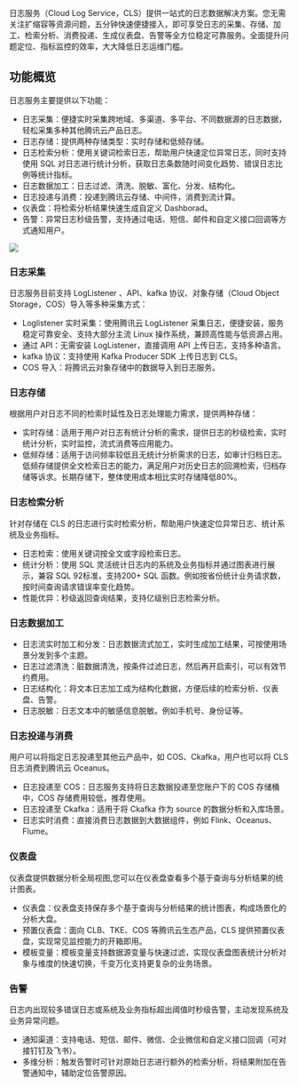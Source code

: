 日志服务（Cloud Log Service，CLS）提供一站式的日志数据解决方案。您无需关注扩缩容等资源问题，五分钟快速便捷接入，即可享受日志的采集、存储、加工、检索分析、消费投递、生成仪表盘、告警等全方位稳定可靠服务。全面提升问题定位、指标监控的效率，大大降低日志运维门槛。


## 功能概览

日志服务主要提供以下功能：

- 日志采集：便捷实时采集跨地域、多渠道、多平台、不同数据源的日志数据，轻松采集多种其他腾讯云产品日志。
- 日志存储：提供两种存储类型：实时存储和低频存储。
- 日志检索分析：使用关键词检索日志，帮助用户快速定位异常日志，同时支持使用 SQL 对日志进行统计分析，获取日志条数随时间变化趋势、错误日志比例等统计指标。
- 日志数据加工：日志过滤、清洗、脱敏、富化、分发、结构化。
- 日志投递与消费：投递到腾讯云存储、中间件，消费到流计算。
- 仪表盘：将检索分析结果快速生成自定义 Dashborad。
- 告警：异常日志秒级告警，支持通过电话、短信、邮件和自定义接口回调等方式通知用户。

![](https://qcloudimg.tencent-cloud.cn/raw/eb15438795c5f95dc1e3454f05173bae.png)

### 日志采集
日志服务目前支持 LogListener 、API、kafka 协议、对象存储（Cloud Object Storage，COS）导入等多种采集方式：
- Loglistener 实时采集：使用腾讯云 LogListener 采集日志，便捷安装，服务稳定可靠安全、支持大部分主流 Linux 操作系统，兼顾高性能与低资源占用。
- 通过 API：无需安装 LogListener，直接调用 API 上传日志，支持多种语言。
- kafka 协议：支持使用 Kafka Producer SDK 上传日志到 CLS。
- COS 导入：将腾讯云对象存储中的数据导入到日志服务。

### 日志存储
根据用户对日志不同的检索时延性及日志处理能力需求，提供两种存储：
- 实时存储：适用于用户对日志有统计分析的需求，提供日志的秒级检索，实时统计分析，实时监控，流式消费等应用能力。
- 低频存储：适用于访问频率较低且无统计分析需求的日志，如审计归档日志。低频存储提供全文检索日志的能力，满足用户对历史日志的回溯检索，归档存储等诉求。长期存储下，整体使用成本相比实时存储降低80%。

### 日志检索分析
针对存储在 CLS 的日志进行实时检索分析，帮助用户快速定位异常日志、统计系统及业务指标。
- 日志检索：使用关键词按全文或字段检索日志。
- 统计分析：使用 SQL 灵活统计日志内的系统及业务指标并通过图表进行展示，兼容 SQL 92标准，支持200+ SQL 函数。例如按省份统计业务请求数，按时间查询请求错误率变化趋势。
- 性能优异：秒级返回查询结果，支持亿级别日志检索分析。

### 日志数据加工
- 日志流实时加工和分发：日志数据流式加工，实时生成加工结果，可按使用场景分发到多个主题。
- 日志过滤清洗：脏数据清洗，按条件过滤日志，然后再开启索引，可以有效节约费用。
- 日志结构化：将文本日志加工成为结构化数据，方便后续的检索分析、仪表盘、告警。
- 日志脱敏：日志文本中的敏感信息脱敏。例如手机号、身份证等。

### 日志投递与消费
用户可以将指定日志投递至其他云产品中，如 COS、Ckafka，用户也可以将 CLS 日志消费到腾讯云 Oceanus。
- 日志投递至 COS：日志服务支持将日志数据投递至您账户下的 COS 存储桶中，COS 存储费用较低，推荐使用。
- 日志投递至 Ckafka：适用于将 Ckafka 作为 source 的数据分析和入库场景。
- 日志实时消费：直接消费日志数据到大数据组件，例如 Flink、Oceanus、Flume。

### 仪表盘
仪表盘提供数据分析全局视图,您可以在仪表盘查看多个基于查询与分析结果的统计图表。
- 仪表盘：仪表盘支持保存多个基于查询与分析结果的统计图表，构成场景化的分析大盘。
- 预置仪表盘：面向 CLB、TKE、COS 等腾讯云生态产品，CLS 提供预置仪表盘，实现常见监控能力的开箱即用。
- 模板变量：模板变量支持数据源变量与快速过滤，实现仪表盘图表统计分析对象与维度的快速切换，千变万化支持更复杂的业务场景。

### 告警
日志内出现较多错误日志或系统及业务指标超出阈值时秒级告警，主动发现系统及业务异常问题。
- 通知渠道：支持电话、短信、邮件、微信、企业微信和自定义接口回调（可对接钉钉及飞书）。
- 多维分析：触发告警时可针对原始日志进行额外的检索分析，将结果附加在告警通知中，辅助定位告警原因。
